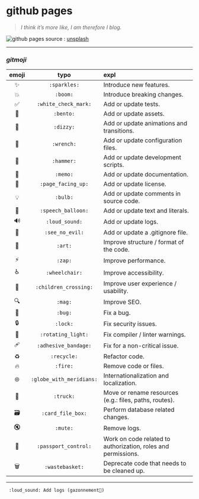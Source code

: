 # github pages

> *I think it’s more like, I am therefore I blog.*

![github pages](https://images.unsplash.com/photo-1455390582262-044cdead277a "github pages")
source : [unsplash](https://unsplash.com)

---

### ___gitmoji___

| emoji | typo | expl |
|:-----:|:----:|:-----|
| ✨ | `:sparkles:`             | Introduce new features. |
| 💥 | `:boom:`                 | Introduce breaking changes. |
| ✅ | `:white_check_mark:`     | Add or update tests. |
| 🍱 | `:bento:`                | Add or update assets. |
| 💫 | `:dizzy:`                | Add or update animations and transitions. |
| 🔧 | `:wrench:`               | Add or update configuration files. |
| 🔨 | `:hammer:`               | Add or update development scripts. |
| 📝 | `:memo:`                 | Add or update documentation. |
| 📄 | `:page_facing_up:`       | Add or update license. |
| 💡 | `:bulb:`                  | Add or update comments in source code. |
| 💬 | `:speech_balloon:`       | Add or update text and literals. |
| 🔊 | `:loud_sound:`           | Add or update logs. |
| 🙈 | `:see_no_evil:`          | Add or update a .gitignore file. |
| 🎨 | `:art:`                  | Improve structure / format of the code. |
| ⚡️ | `:zap:`                  | Improve performance. |
| ♿️ | `:wheelchair:`           | Improve accessibility. |
| 🚸 | `:children_crossing:`    | Improve user experience / usability. |
| 🔍 | `:mag:`                  | Improve SEO. |
| 🐛 | `:bug:`                  | Fix a bug. |
| 🔒 | `:lock:`                 | Fix security issues. |
| 🚨 | `:rotating_light:`       | Fix compiler / linter warnings. |
| 🩹 | `:adhesive_bandage:`     | Fix for a non-critical issue. |
| ♻️ | `:recycle:`              | Refactor code. |
| 🔥 | `:fire:`                 | Remove code or files. |
| 🌐 | `:globe_with_meridians:` | Internationalization and localization. |
| 🚚 | `:truck:`                | Move or rename resources (e.g.: files, paths, routes). |
| 🗃 | `:card_file_box:`         | Perform database related changes. |
| 🔇 | `:mute:`                 | Remove logs. |
| 🛂 | `:passport_control:`     | Work on code related to authorization, roles and permissions. |
| 🗑 | `:wastebasket:`           | Deprecate code that needs to be cleaned up. |

---

     :loud_sound: Add logs (gazonnement🌱)




